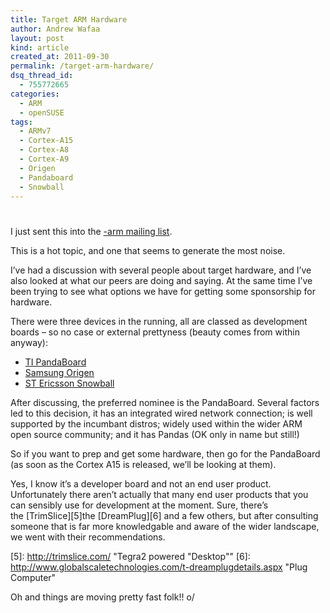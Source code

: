 ```yaml
---
title: Target ARM Hardware
author: Andrew Wafaa
layout: post
kind: article
created_at: 2011-09-30
permalink: /target-arm-hardware/
dsq_thread_id:
  - 755772665
categories:
  - ARM
  - openSUSE
tags:
  - ARMv7
  - Cortex-A15
  - Cortex-A8
  - Cortex-A9
  - Origen
  - Pandaboard
  - Snowball
---
```

# 

I just sent this into the [-arm mailing list][1].

 [1]: http://lists.opensuse.org/opensuse-arm "openSUSE ARM Mailing list"

This is a hot topic, and one that seems to generate the most noise.

I’ve had a discussion with several people about target hardware, and I’ve also looked at what our peers are doing and saying. At the same time I’ve been trying to see what options we have for getting some sponsorship for hardware.

There were three devices in the running, all are classed as development boards – so no case or external prettyness (beauty comes from within anyway):

* [TI PandaBoard][2]
* [Samsung Origen][3]
* [ST Ericsson Snowball][4]

 [2]: http://www.pandaboard.org/ "TI's PanadaBoard"
 [3]: http://www.origenboard.org/ "Samsung's Origen Board"
 [4]: http://www.igloocommunity.org/ "ST Ericsson's Snowball Board"

After discussing, the preferred nominee is the PandaBoard. Several factors led to this decision, it has an integrated wired network connection; is well supported by the incumbant distros; widely used within the wider ARM open source community; and it has Pandas (OK only in name but still!)

So if you want to prep and get some hardware, then go for the PandaBoard (as soon as the Cortex A15 is released, we’ll be looking at them).

Yes, I know it’s a developer board and not an end user product. Unfortunately there aren’t actually that many end user products that you can sensibly use for development at the moment. Sure, there’s the [TrimSlice][5]the [DreamPlug][6] and a few others, but after consulting someone that is far more knowledgable and aware of the wider landscape, we went with their recommendations.

 [5]: http://trimslice.com/ "Tegra2 powered "Desktop""
 [6]: http://www.globalscaletechnologies.com/t-dreamplugdetails.aspx "Plug Computer"

Oh and things are moving pretty fast folk!! o/
